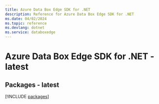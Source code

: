 ```yaml
---
title: Azure Data Box Edge SDK for .NET
description: Reference for Azure Data Box Edge SDK for .NET
ms.date: 04/02/2024
ms.topic: reference
ms.devlang: dotnet
ms.service: databoxedge
---
```

# Azure Data Box Edge SDK for .NET - latest
## Packages - latest
[!INCLUDE [packages](data-box-edge-index.md)]